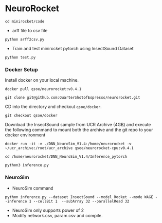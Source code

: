 # NeuroRocket

```
cd minirocket/code
```

- arff file to csv file
```
python arff2csv.py 
```

- Train and test minirocket pytorch using InsectSound Dataset
```
python test.py 
```

### Docker Setup
Install docker on your local machine.

`docker pull qsoe/neurorocket:v0.4.1`

`git clone git@github.com:QuarterShotofEspresso/neurorocket.git`

CD into the directory and checkout `qsoe/docker`.

`git checkout qsoe/docker`

Download the InsectSound sample from UCR Archive (4GB) and execute the following command to mount both the archive and the git repo to your docker environment

`docker run -it -v ./DNN_NeuroSim_V1.4:/home/neurorocket -v ~/ucr_archive:/root/ucr_archive qsoe/neurorocket-cpu:v0.4.1`

`cd /home/neurorocket/DNN_NeuroSim_V1.4/Inference_pytorch`

`python3 inference.py`

### NeuroSim

- NeuroSim command

```
python inference.py --dataset InsectSound --model Rocket --mode WAGE --inference 1 --cellBit 1  --subArray 32 --parallelRead 32 
```

- NeuroSim only supports power of 2
- Modify network.csv, param.csv and compile.

